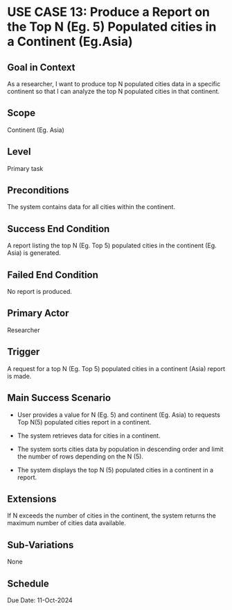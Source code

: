 # USE CASE 13: Produce a Report on the Top N (Eg. 5) Populated cities in a Continent (Eg.Asia)

## Goal in Context

As a researcher, I want to produce top N populated cities data in a specific continent so that I can analyze the top N
populated cities in that continent.

## Scope

Continent (Eg. Asia)

## Level

Primary task

## Preconditions

The system contains data for all cities within the continent.

## Success End Condition

A report listing the top N (Eg. Top 5) populated cities in the continent (Eg. Asia) is generated.

## Failed End Condition

No report is produced.

## Primary Actor

Researcher

## Trigger

A request for a top N (Eg. Top 5) populated cities in a continent (Asia) report is made.

## Main Success Scenario

- User provides a value for N (Eg. 5) and continent (Eg. Asia) to requests Top N(5) populated cities report in a
  continent.

- The system retrieves data for cities in a continent.

- The system sorts cities data by population in descending order and limit the number of rows depending on the N (5).

- The system displays the top N (5) populated cities in a continent in a report.

## Extensions

If N exceeds the number of cities in the continent, the system returns the maximum number of cities data available.

## Sub-Variations

None

## Schedule

Due Date: 11-Oct-2024